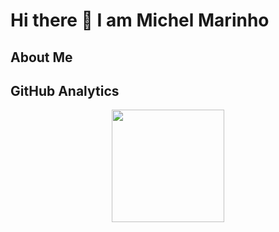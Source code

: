 # Hi there 👋 I am Michel Marinho

## About Me 


  
## GitHub Analytics 

<div align="center">
  <a href="https://github.com/marinhomich">
  <img height="180em" src="https://github-readme-stats.vercel.app/api/top-langs/?username=marinhomich&layout=compact&langs_count=7&theme=dark"/>
</div>
